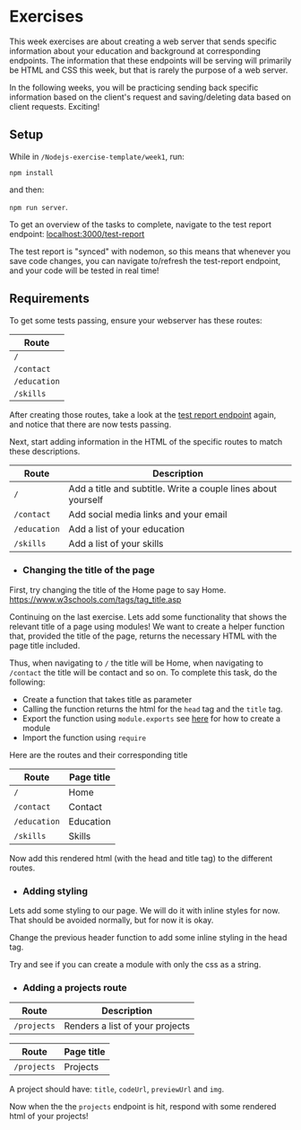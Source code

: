 # Exercises

This week exercises are about creating a web server that sends specific information about your education and background at corresponding endpoints. The information that these endpoints will be serving will primarily be HTML and CSS this week, but that is rarely the purpose of a web server.

In the following weeks, you will be practicing sending back specific information based on the client's request and saving/deleting data based on client requests. Exciting!
 
 
## Setup

While in `/Nodejs-exercise-template/week1`, run:

`npm install`

and then:

`npm run server`.

To get an overview of the tasks to complete, navigate to the test report endpoint:
[localhost:3000/test-report](http://localhost:3000/test-report)

The test report is "synced" with nodemon, so this means that whenever you save code changes, you can navigate to/refresh the test-report endpoint, and your code will be tested in real time!


## Requirements

To get some tests passing, ensure your webserver has these routes:

| Route         
| -------------
| `/`
| `/contact`
| `/education`
| `/skills`

After creating those routes, take a look at the [test report endpoint](http://localhost:3000/test-report) again, and notice that there are now tests passing.

Next, start adding information in the HTML of the specific routes to match these descriptions.

| Route         | Description                                                    |
| ------------- | -------------------------------------------------------------- |
| `/`           | Add a title and subtitle. Write a couple lines about yourself  |
| `/contact`    | Add social media links and your email                          |
| `/education` | Add a list of your education                                  |
| `/skills`     | Add a list of your skills                                      |


* ### Changing the title of the page

First, try changing the title of the Home page to say Home. https://www.w3schools.com/tags/tag_title.asp

Continuing on the last exercise. Lets add some functionality that shows the relevant title of a page using modules! We want to create a helper function that, provided the title of the page, returns the necessary HTML with the page title included.

Thus, when navigating to `/` the title will be Home, when navigating to `/contact` the title will be contact and so on. To complete this task, do the following:

- Create a function that takes title as parameter
- Calling the function returns the html for the `head` tag and the `title` tag.
- Export the function using `module.exports` see [here](https://youtu.be/R-dl4-VnZYA?t=615) for how to create a module
- Import the function using `require`

Here are the routes and their corresponding title

| Route         | Page title |
| ------------- | ---------- |
| `/`           | Home       |
| `/contact`    | Contact    |
| `/education`  | Education  |
| `/skills`     | Skills     |

Now add this rendered html (with the head and title tag) to the different routes.


* ### Adding styling

Lets add some styling to our page. We will do it with inline styles for now. That should be avoided normally, but for now it is okay.

Change the previous header function to add some inline styling in the head tag.

Try and see if you can create a module with only the css as a string.


* ### Adding a projects route

| Route       | Description                     |
| ----------- | ------------------------------- |
| `/projects` | Renders a list of your projects |

| Route       | Page title |
| ----------- | ---------- |
| `/projects` | Projects   |

A project should have: `title`, `codeUrl`, `previewUrl` and `img`.

Now when the the `projects` endpoint is hit, respond with some rendered html of your projects!
